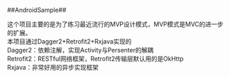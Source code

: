 ##AndroidSample##

这个项目主要的是为了练习最近流行的MVP设计模式，MVP模式是MVC的进一步的扩展。<br/>
本项目通过Dagger2+Retrofit2+Rxjava实现的<br/>
Dagger2：依赖注解，实现Activity与Persenter的解耦<br/>
Retrofit2：RESTful网络框架，Retrofit2传输层默认用的是OkHttp<br/>
Rxjava：非常好用的异步实现框架<br/>
